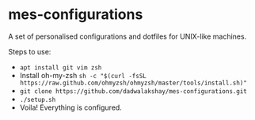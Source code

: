 
# mes-configurations
A set of personalised configurations and dotfiles for UNIX-like machines.

Steps to use:
- `apt install git vim zsh`
- Install oh-my-zsh `sh -c "$(curl -fsSL https://raw.github.com/ohmyzsh/ohmyzsh/master/tools/install.sh)"`
- `git clone https://github.com/dadwalakshay/mes-configurations.git`
- `./setup.sh`
- Voila! Everything is configured.
